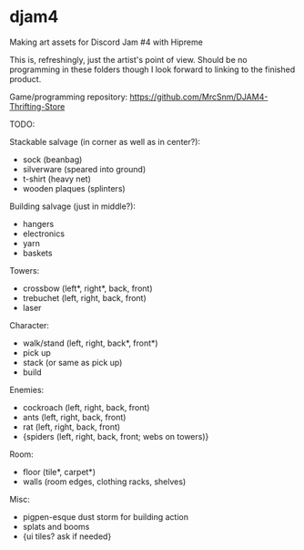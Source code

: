 # djam4
Making art assets for Discord Jam #4 with Hipreme

This is, refreshingly, just the artist's point of view. Should be no programming in these folders though I look forward to linking to the finished product.

Game/programming repository: https://github.com/MrcSnm/DJAM4-Thrifting-Store


TODO:

Stackable salvage (in corner as well as in center?):
- sock (beanbag)
- silverware (speared into ground)
- t-shirt (heavy net)
- wooden plaques (splinters)

Building salvage (just in middle?):
- hangers
- electronics
- yarn
- baskets

Towers:
- crossbow (left*, right*, back, front)
- trebuchet (left, right, back, front)
- laser

Character:
- walk/stand (left, right, back*, front*)
- pick up
- stack (or same as pick up)
- build

Enemies:
- cockroach (left, right, back, front)
- ants (left, right, back, front)
- rat (left, right, back, front)
- {spiders (left, right, back, front; webs on towers)}

Room:
- floor (tile*, carpet*)
- walls (room edges, clothing racks, shelves)

Misc:
- pigpen-esque dust storm for building action
- splats and booms
- {ui tiles? ask if needed}
